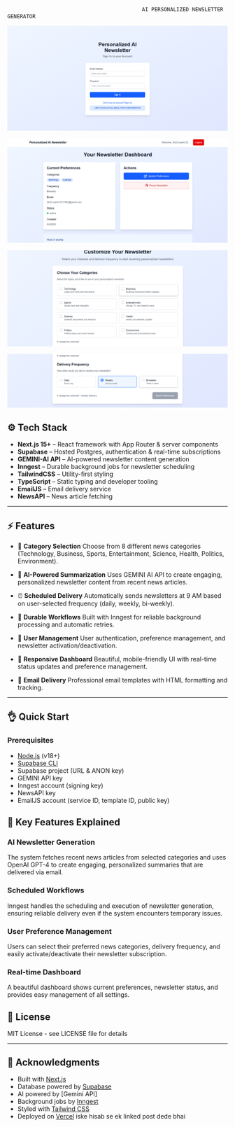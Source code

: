                                                AI PERSONALIZED NEWSLETTER GENERATOR
                                            


![Entry Page](/public/picOne.png)

![Dashboard](/public/picTwo.png)

![Select Preferences](/public/picFour.png)

![Select Frequency](/public/picFive.png)







## ⚙️ Tech Stack

- **Next.js 15+** – React framework with App Router & server components
- **Supabase** – Hosted Postgres, authentication & real-time subscriptions
- **GEMINI-AI API** – AI-powered newsletter content generation
- **Inngest** – Durable background jobs for newsletter scheduling
- **TailwindCSS** – Utility-first styling
- **TypeScript** – Static typing and developer tooling
- **EmailJS** – Email delivery service
- **NewsAPI** – News article fetching

---

## ⚡️ Features

- 🎯 **Category Selection**
  Choose from 8 different news categories (Technology, Business, Sports, Entertainment, Science, Health, Politics, Environment).

- 🤖 **AI-Powered Summarization**
  Uses GEMINI AI API to create engaging, personalized newsletter content from recent news articles.

- ⏰ **Scheduled Delivery**
  Automatically sends newsletters at 9 AM based on user-selected frequency (daily, weekly, bi-weekly).

- 🔄 **Durable Workflows**
  Built with Inngest for reliable background processing and automatic retries.

- 👤 **User Management**
  User authentication, preference management, and newsletter activation/deactivation.

- 📱 **Responsive Dashboard**
  Beautiful, mobile-friendly UI with real-time status updates and preference management.

- 📧 **Email Delivery**
  Professional email templates with HTML formatting and tracking.

---

## 👌 Quick Start

### Prerequisites

- [Node.js](https://nodejs.org/) (v18+)
- [Supabase CLI](https://supabase.com/docs/guides/cli)
- Supabase project (URL & ANON key)
- GEMINI API key
- Inngest account (signing key)
- NewsAPI key
- EmailJS account (service ID, template ID, public key)



## 🎯 Key Features Explained

### AI Newsletter Generation

The system fetches recent news articles from selected categories and uses OpenAI GPT-4 to create engaging, personalized summaries that are delivered via email.

### Scheduled Workflows

Inngest handles the scheduling and execution of newsletter generation, ensuring reliable delivery even if the system encounters temporary issues.

### User Preference Management

Users can select their preferred news categories, delivery frequency, and easily activate/deactivate their newsletter subscription.

### Real-time Dashboard

A beautiful dashboard shows current preferences, newsletter status, and provides easy management of all settings.


## 📄 License

MIT License - see LICENSE file for details

---


## 🎉 Acknowledgments

- Built with [Next.js](https://nextjs.org/)
- Database powered by [Supabase](https://supabase.com/)
- AI powered by [Gemini API]
- Background jobs by [Inngest](https://www.inngest.com/)
- Styled with [Tailwind CSS](https://tailwindcss.com/)
- Deployed on [Vercel](https://vercel.com/)   iske hisab se ek linked post dede bhai